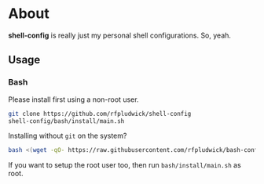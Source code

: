 # About

**shell-config** is really just my personal shell configurations. So, yeah.

## Usage

### Bash

Please install first using a non-root user.

```bash
git clone https://github.com/rfpludwick/shell-config
shell-config/bash/install/main.sh
```

Installing without `git` on the system?

```bash
bash <(wget -qO- https://raw.githubusercontent.com/rfpludwick/bash-config/main/bash/install/no-git.sh)
```

If you want to setup the root user too, then run `bash/install/main.sh` as root.
